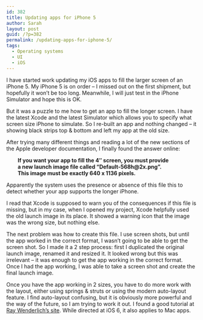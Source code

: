 ```yaml
---
id: 382
title: Updating apps for iPhone 5
author: Sarah
layout: post
guid: /?p=382
permalink: /updating-apps-for-iphone-5/
tags:
  - Operating systems
  - UI
  - iOS
---
```

I have started work updating my iOS apps to fill the larger screen of an iPhone 5. My iPhone 5 is on order &#8211; I missed out on the first shipment, but hopefully it won&#8217;t be too long. Meanwhile, I will just test in the iPhone Simulator and hope this is OK.

But it was a puzzle to me how to get an app to fill the longer screen. I have the latest Xcode and the latest Simulator which allows you to specify what screen size iPhone to simulate. So I re-built an app and nothing changed &#8211; it showing black strips top & bottom and left my app at the old size.

After trying many different things and reading a lot of the new sections of the Apple developer documentation, I finally found the answer online:

<p style="padding-left: 30px;">
  <strong>If you want your app to fill the 4&#8243; screen, you must provide</strong><br /> <strong> a new launch image file called &#8220;Default-568h@2x.png&#8221;.</strong><br /> <strong> This image must be exactly 640 x 1136 pixels.</strong>
</p>

Apparently the system uses the presence or absence of this file this to detect whether your app supports the longer iPhone.

I read that Xcode is supposed to warn you of the consequences if this file is missing, but in my case, when I opened my project, Xcode helpfully used the old launch image in its place. It showed a warning icon that the image was the wrong size, but nothing else.

The next problem was how to create this file. I use screen shots, but until the app worked in the correct format, I wasn&#8217;t going to be able to get the screen shot. So I made it a 2 step process: first I duplicated the original launch image, renamed it and resized it. It looked wrong but this was irrelevant &#8211; it was enough to get the app working in the correct format. Once I had the app working, I was able to take a screen shot and create the final launch image.

Once you have the app working in 2 sizes, you have to do more work with the layout, either using springs & struts or using the modern auto-layout feature. I find auto-layout confusing, but it is obviously more powerful and the way of the future, so I am trying to work it out. I found a good tutorial at <a href="http://www.raywenderlich.com/20881/beginning-auto-layout-part-1-of-2" target="_blank">Ray Wenderlich&#8217;s site</a>. While directed at iOS 6, it also applies to Mac apps.